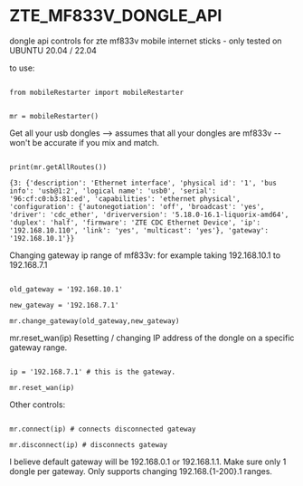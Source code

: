 # ZTE_MF833V_DONGLE_API
dongle api controls for zte mf833v mobile internet sticks - only tested on UBUNTU 20.04 / 22.04


<p>to use:</p>
<code>
from mobileRestarter import mobileRestarter

mr = mobileRestarter()
</code>
<p>Get all your usb dongles --> assumes that all your dongles are mf833v -- won't be accurate if you mix and match.</p>
<code>
print(mr.getAllRoutes())
</code>
<code>
{3: {'description': 'Ethernet interface', 'physical id': '1', 'bus info': 'usb@1:2', 'logical name': 'usb0', 'serial': '96:cf:c0:b3:81:ed', 'capabilities': 'ethernet physical', 'configuration': {'autonegotiation': 'off', 'broadcast': 'yes', 'driver': 'cdc_ether', 'driverversion': '5.18.0-16.1-liquorix-amd64', 'duplex': 'half', 'firmware': 'ZTE CDC Ethernet Device', 'ip': '192.168.10.110', 'link': 'yes', 'multicast': 'yes'}, 'gateway': '192.168.10.1'}}
</code>

<p>
Changing gateway ip range of mf833v: for example taking 192.168.10.1 to 192.168.7.1
</p>
<code>
old_gateway = '192.168.10.1'
</code>
<code>
new_gateway = '192.168.7.1'
</code>
<code>
mr.change_gateway(old_gateway,new_gateway)
</code>

<p>mr.reset_wan(ip)
Resetting / changing IP address of the dongle on a specific gateway range.
</p>

<code>
ip = '192.168.7.1' # this is the gateway. 
</code>
<code>
mr.reset_wan(ip)
</code>

<p>
Other controls:
</p>

<code>
mr.connect(ip) # connects disconnected gateway
</code>
<code>
mr.disconnect(ip) # disconnects gateway
</code>

<p> I believe default gateway will be 192.168.0.1  or 192.168.1.1.
	Make sure only 1 dongle per gateway. Only supports changing 192.168.{1-200}.1 ranges.
</p>
